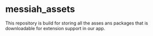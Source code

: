 # messiah_assets
This repository is build for storing all the asses ans packages that is downloadable for extension support in our app.
